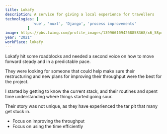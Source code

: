```yaml
---
title: Lokafy
description: A service for giving a local experience for travellers
technologies: [
            'vue', 'nuxt', 'Django', 'process improvements'
          ]
image: https://pbs.twimg.com/profile_images/1399661094268858368/x6_58pr0_400x400.jpg
year: "2021"
workPlace: lokafy
---
```


Lokafy hit some roadblocks and needed a second voice on how to move forward steady and in a predictable pace.

They were looking for someone that could help make sure their restructuring and new plans for improving their throughput were the best for the project.

I started by getting to know the current stack, and their routines and spent time understanding where things started going sour.

Their story was not unique, as they have experienced the tar pit that many get stuck in.


- Focus on improving the throughput
- Focus on using the time efficiently